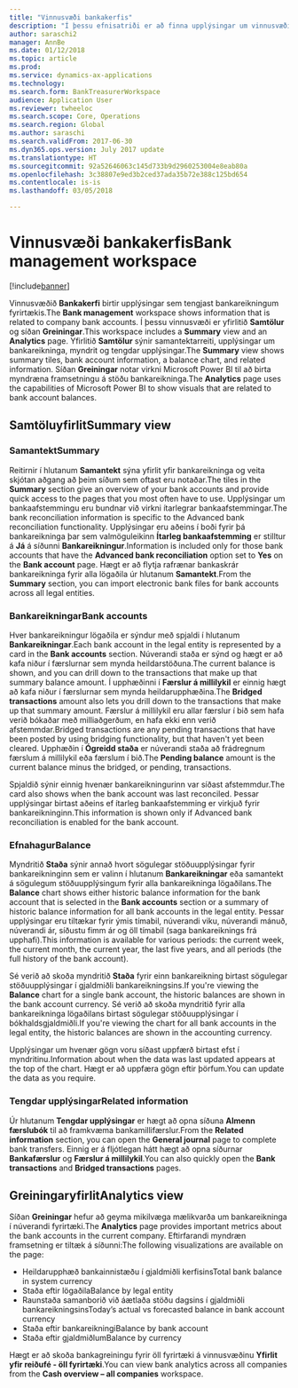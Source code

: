 ```yaml
---
title: "Vinnusvæði bankakerfis"
description: "Í þessu efnisatriði er að finna upplýsingar um vinnusvæði bankakerfis. Þetta vinnusvæði sýnir upplýsingar sem tengjast bankareikningum fyrirtækis og felur í sér samtöluyfirlit og greiningarsíðu. Samtöluyfirlitið sýnir samantektarreiti, upplýsingar um bankareikninga, myndrit og tengdar upplýsingar. Greiningarsíðan notar virkni Microsoft Power BI til að birta myndræna framsetningu á stöðu bankareikninga."
author: saraschi2
manager: AnnBe
ms.date: 01/12/2018
ms.topic: article
ms.prod: 
ms.service: dynamics-ax-applications
ms.technology: 
ms.search.form: BankTreasurerWorkspace
audience: Application User
ms.reviewer: twheeloc
ms.search.scope: Core, Operations
ms.search.region: Global
ms.author: saraschi
ms.search.validFrom: 2017-06-30
ms.dyn365.ops.version: July 2017 update
ms.translationtype: HT
ms.sourcegitcommit: 92a52646063c145d733b9d2960253004e8eab80a
ms.openlocfilehash: 3c38807e9ed3b2ced37ada35b72e388c125bd654
ms.contentlocale: is-is
ms.lasthandoff: 03/05/2018

---
```

# <a name="bank-management-workspace"></a><span data-ttu-id="a1492-106">Vinnusvæði bankakerfis</span><span class="sxs-lookup"><span data-stu-id="a1492-106">Bank management workspace</span></span>

[!include[banner](../includes/banner.md)]

<span data-ttu-id="a1492-107">Vinnusvæðið **Bankakerfi** birtir upplýsingar sem tengjast bankareikningum fyrirtækis.</span><span class="sxs-lookup"><span data-stu-id="a1492-107">The **Bank management** workspace shows information that is related to company bank accounts.</span></span> <span data-ttu-id="a1492-108">Í þessu vinnusvæði er yfirlitið **Samtölur** og síðan **Greiningar**.</span><span class="sxs-lookup"><span data-stu-id="a1492-108">This workspace includes a **Summary** view and an **Analytics** page.</span></span> <span data-ttu-id="a1492-109">Yfirlitið **Samtölur** sýnir samantektarreiti, upplýsingar um bankareikninga, myndrit og tengdar upplýsingar.</span><span class="sxs-lookup"><span data-stu-id="a1492-109">The **Summary** view shows summary tiles, bank account information, a balance chart, and related information.</span></span> <span data-ttu-id="a1492-110">Síðan **Greiningar** notar virkni Microsoft Power BI til að birta myndræna framsetningu á stöðu bankareikninga.</span><span class="sxs-lookup"><span data-stu-id="a1492-110">The **Analytics** page uses the capabilities of Microsoft Power BI to show visuals that are related to bank account balances.</span></span>

## <a name="summary-view"></a><span data-ttu-id="a1492-111">Samtöluyfirlit</span><span class="sxs-lookup"><span data-stu-id="a1492-111">Summary view</span></span>

### <a name="summary"></a><span data-ttu-id="a1492-112">Samantekt</span><span class="sxs-lookup"><span data-stu-id="a1492-112">Summary</span></span>

<span data-ttu-id="a1492-113">Reitirnir í hlutanum **Samantekt** sýna yfirlit yfir bankareikninga og veita skjótan aðgang að þeim síðum sem oftast eru notaðar.</span><span class="sxs-lookup"><span data-stu-id="a1492-113">The tiles in the **Summary** section give an overview of your bank accounts and provide quick access to the pages that you most often have to use.</span></span> <span data-ttu-id="a1492-114">Upplýsingar um bankaafstemmingu eru bundnar við virkni ítarlegrar bankaafstemmingar.</span><span class="sxs-lookup"><span data-stu-id="a1492-114">The bank reconciliation information is specific to the Advanced bank reconciliation functionality.</span></span> <span data-ttu-id="a1492-115">Upplýsingar eru aðeins í boði fyrir þá bankareikninga þar sem valmöguleikinn **Ítarleg bankaafstemming** er stilltur á **Já** á síðunni **Bankareikningur**.</span><span class="sxs-lookup"><span data-stu-id="a1492-115">Information is included only for those bank accounts that have the **Advanced bank reconciliation** option set to **Yes** on the **Bank account** page.</span></span> <span data-ttu-id="a1492-116">Hægt er að flytja rafrænar bankaskrár bankareikninga fyrir alla lögaðila úr hlutanum **Samantekt**.</span><span class="sxs-lookup"><span data-stu-id="a1492-116">From the **Summary** section, you can import electronic bank files for bank accounts across all legal entities.</span></span>

### <a name="bank-accounts"></a><span data-ttu-id="a1492-117">Bankareikningar</span><span class="sxs-lookup"><span data-stu-id="a1492-117">Bank accounts</span></span>

<span data-ttu-id="a1492-118">Hver bankareikningur lögaðila er sýndur með spjaldi í hlutanum **Bankareikningar**.</span><span class="sxs-lookup"><span data-stu-id="a1492-118">Each bank account in the legal entity is represented by a card in the **Bank accounts** section.</span></span> <span data-ttu-id="a1492-119">Núverandi staða er sýnd og hægt er að kafa niður í færslurnar sem mynda heildarstöðuna.</span><span class="sxs-lookup"><span data-stu-id="a1492-119">The current balance is shown, and you can drill down to the transactions that make up that summary balance amount.</span></span> <span data-ttu-id="a1492-120">Í upphæðinni í **Færslur á millilykil** er einnig hægt að kafa niður í færslurnar sem mynda heildarupphæðina.</span><span class="sxs-lookup"><span data-stu-id="a1492-120">The **Bridged transactions** amount also lets you drill down to the transactions that make up that summary amount.</span></span> <span data-ttu-id="a1492-121">Færslur á millilykil eru allar færslur í bið sem hafa verið bókaðar með milliaðgerðum, en hafa ekki enn verið afstemmdar.</span><span class="sxs-lookup"><span data-stu-id="a1492-121">Bridged transactions are any pending transactions that have been posted by using bridging functionality, but that haven't yet been cleared.</span></span> <span data-ttu-id="a1492-122">Upphæðin í **Ógreidd staða** er núverandi staða að frádregnum færslum á millilykil eða færslum í bið.</span><span class="sxs-lookup"><span data-stu-id="a1492-122">The **Pending balance** amount is the current balance minus the bridged, or pending, transactions.</span></span>

<span data-ttu-id="a1492-123">Spjaldið sýnir einnig hvenær bankareikningurinn var síðast afstemmdur.</span><span class="sxs-lookup"><span data-stu-id="a1492-123">The card also shows when the bank account was last reconciled.</span></span> <span data-ttu-id="a1492-124">Þessar upplýsingar birtast aðeins ef ítarleg bankaafstemming er virkjuð fyrir bankareikninginn.</span><span class="sxs-lookup"><span data-stu-id="a1492-124">This information is shown only if Advanced bank reconciliation is enabled for the bank account.</span></span>

### <a name="balance"></a><span data-ttu-id="a1492-125">Efnahagur</span><span class="sxs-lookup"><span data-stu-id="a1492-125">Balance</span></span>

<span data-ttu-id="a1492-126">Myndritið **Staða** sýnir annað hvort sögulegar stöðuupplýsingar fyrir bankareikninginn sem er valinn í hlutanum **Bankareikningar** eða samantekt á sögulegum stöðuupplýsingum fyrir alla bankareikninga lögaðilans.</span><span class="sxs-lookup"><span data-stu-id="a1492-126">The **Balance** chart shows either historic balance information for the bank account that is selected in the **Bank accounts** section or a summary of historic balance information for all bank accounts in the legal entity.</span></span> <span data-ttu-id="a1492-127">Þessar upplýsingar eru tiltækar fyrir ýmis tímabil, núverandi viku, núverandi mánuð, núverandi ár, síðustu fimm ár og öll tímabil (saga bankareiknings frá upphafi).</span><span class="sxs-lookup"><span data-stu-id="a1492-127">This information is available for various periods: the current week, the current month, the current year, the last five years, and all periods (the full history of the bank account).</span></span> 

<span data-ttu-id="a1492-128">Sé verið að skoða myndritið **Staða** fyrir einn bankareikning birtast sögulegar stöðuupplýsingar í gjaldmiðli bankareikningsins.</span><span class="sxs-lookup"><span data-stu-id="a1492-128">If you're viewing the **Balance** chart for a single bank account, the historic balances are shown in the bank account currency.</span></span> <span data-ttu-id="a1492-129">Sé verið að skoða myndritið fyrir alla bankareikninga lögaðilans birtast sögulegar stöðuupplýsingar í bókhaldsgjaldmiðli.</span><span class="sxs-lookup"><span data-stu-id="a1492-129">If you're viewing the chart for all bank accounts in the legal entity, the historic balances are shown in the accounting currency.</span></span>

<span data-ttu-id="a1492-130">Upplýsingar um hvenær gögn voru síðast uppfærð birtast efst í myndritinu.</span><span class="sxs-lookup"><span data-stu-id="a1492-130">Information about when the data was last updated appears at the top of the chart.</span></span> <span data-ttu-id="a1492-131">Hægt er að uppfæra gögn eftir þörfum.</span><span class="sxs-lookup"><span data-stu-id="a1492-131">You can update the data as you require.</span></span>

### <a name="related-information"></a><span data-ttu-id="a1492-132">Tengdar upplýsingar</span><span class="sxs-lookup"><span data-stu-id="a1492-132">Related information</span></span>

<span data-ttu-id="a1492-133">Úr hlutanum **Tengdar upplýsingar** er hægt að opna síðuna **Almenn færslubók** til að framkvæma bankamillifærslur.</span><span class="sxs-lookup"><span data-stu-id="a1492-133">From the **Related information** section, you can open the **General journal** page to complete bank transfers.</span></span> <span data-ttu-id="a1492-134">Einnig er á fljótlegan hátt hægt að opna síðurnar **Bankafærslur** og **Færslur á millilykil**.</span><span class="sxs-lookup"><span data-stu-id="a1492-134">You can also quickly open the **Bank transactions** and **Bridged transactions** pages.</span></span>

## <a name="analytics-view"></a><span data-ttu-id="a1492-135">Greiningaryfirlit</span><span class="sxs-lookup"><span data-stu-id="a1492-135">Analytics view</span></span>

<span data-ttu-id="a1492-136">Síðan **Greiningar** hefur að geyma mikilvæga mælikvarða um bankareikninga í núverandi fyrirtæki.</span><span class="sxs-lookup"><span data-stu-id="a1492-136">The **Analytics** page provides important metrics about the bank accounts in the current company.</span></span> <span data-ttu-id="a1492-137">Eftirfarandi myndræn framsetning er tiltæk á síðunni:</span><span class="sxs-lookup"><span data-stu-id="a1492-137">The following visualizations are available on the page:</span></span>

-   <span data-ttu-id="a1492-138">Heildarupphæð bankainnistæðu í gjaldmiðli kerfisins</span><span class="sxs-lookup"><span data-stu-id="a1492-138">Total bank balance in system currency</span></span>
-   <span data-ttu-id="a1492-139">Staða eftir lögaðila</span><span class="sxs-lookup"><span data-stu-id="a1492-139">Balance by legal entity</span></span>
-   <span data-ttu-id="a1492-140">Raunstaða samanborið við áætlaða stöðu dagsins í gjaldmiðli bankareikningsins</span><span class="sxs-lookup"><span data-stu-id="a1492-140">Today’s actual vs forecasted balance in bank account currency</span></span>
-   <span data-ttu-id="a1492-141">Staða eftir bankareikningi</span><span class="sxs-lookup"><span data-stu-id="a1492-141">Balance by bank account</span></span>
-   <span data-ttu-id="a1492-142">Staða eftir gjaldmiðlum</span><span class="sxs-lookup"><span data-stu-id="a1492-142">Balance by currency</span></span>

<span data-ttu-id="a1492-143">Hægt er að skoða bankagreiningu fyrir öll fyrirtæki á vinnusvæðinu **Yfirlit yfir reiðufé - öll fyrirtæki**.</span><span class="sxs-lookup"><span data-stu-id="a1492-143">You can view bank analytics across all companies from the **Cash overview – all companies** workspace.</span></span>

